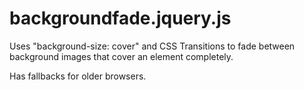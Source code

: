 backgroundfade.jquery.js
========================
Uses "background-size: cover" and CSS Transitions to fade between background images that cover an element completely. 

Has fallbacks for older browsers. 